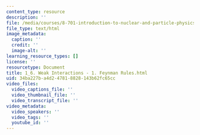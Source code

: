 ```yaml
---
content_type: resource
description: ''
file: /media/courses/8-701-introduction-to-nuclear-and-particle-physics-fall-2020/1_6-weak-interactions-1-feynman-rules.html
file_type: text/html
image_metadata:
  caption: ''
  credit: ''
  image-alt: ''
learning_resource_types: []
license: ''
resourcetype: Document
title: 1_6. Weak Interactions - 1. Feynman Rules.html
uid: 34ba227b-a4d2-4781-8828-143b62fc65cc
video_files:
  video_captions_file: ''
  video_thumbnail_file: ''
  video_transcript_file: ''
video_metadata:
  video_speakers: ''
  video_tags: ''
  youtube_id: ''
---
```

